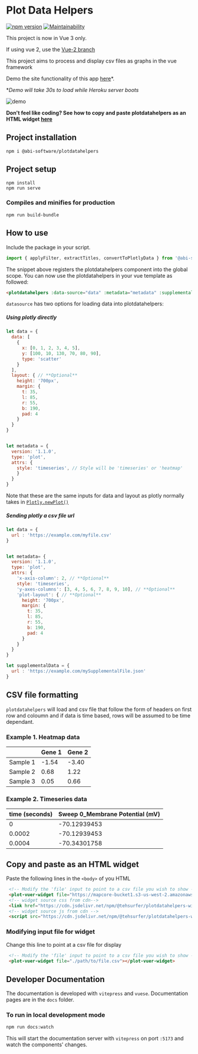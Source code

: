 # Plot Data Helpers

[![npm version](https://badge.fury.io/js/%40abi-software%2Fplotdatahelpers.svg)](https://badge.fury.io/js/%40abi-software%2Fplotdatahelpers)
[![Maintainability](https://api.codeclimate.com/v1/badges/8dd727f153711aaae6e1/maintainability)](https://codeclimate.com/github/Tehsurfer/plotdatahelpers/maintainability)

This project is now in Vue 3 only.

If using vue 2, use the [Vue-2 branch](https://github.com/ABI-Software/plotdatahelpers/tree/Vue-2)

This project aims to process and display csv files as graphs in the vue framework

Demo the site functionality of this app [here](https://plotdatahelpers-demo.herokuapp.com/)*.

*_Demo will take 30s to load while Heroku server boots_

![demo](https://user-images.githubusercontent.com/37255664/73617045-a3231e00-467f-11ea-90bd-b1074acd26b3.gif)

**Don't feel like coding? See how to copy and paste plotdatahelpers as an HTML widget [here](https://github.com/ABI-Software/plotdatahelpers/blob/master/README.md#copy-and-paste-as-an-html-widget)**

## Project installation
```
npm i @abi-software/plotdatahelpers
```


## Project setup
```
npm install
npm run serve
```

### Compiles and minifies for production
```
npm run build-bundle
```

## How to use
Include the package in your script.
```javascript
import { applyFilter, extractTitles, convertToPlotlyData } from '@abi-software/plotdatahelpers'
```

The snippet above registers the plotdatahelpers component into the global scope.
You can now use the plotdatahelpers in your vue template as followed:

```html
<plotdatahelpers :data-source="data" :metadata="metadata" :supplemental-data="supplementalData"></plotdatahelpers>
```

`datasource` has two options for loading data into plotdatahelpers:

##### Using plotly directly

```javascript
let data = {
  data: [
    {
      x: [0, 1, 2, 3, 4, 5],
      y: [100, 10, 130, 70, 80, 90],
      type: 'scatter'
    }
  ],
  layout: { // **Optional**
    height: '700px',
    margin: {
      t: 35,
      l: 85,
      r: 55,
      b: 190,
      pad: 4
    }
  }
}


let metadata = {
  version: '1.1.0',
  type: 'plot',
  attrs: {
    style: 'timeseries', // Style will be 'timeseries' or 'heatmap'
    }
  }
}

```
Note that these are the same inputs for data and layout as plotly normally takes in [`Plotly.newPlot()`](https://plotly.com/javascript/plotlyjs-function-reference/)

##### Sending plotly a csv file url

```javascript
let data = {
  url : 'https://example.com/myfile.csv'
}


let metadata= {
  version: '1.1.0',
  type: 'plot',
  attrs: {
    'x-axis-column': 2, // **Optional**
    style: 'timeseries',
    'y-axes-columns': [3, 4, 5, 6, 7, 8, 9, 10], // **Optional**
    'plot-layout': { // **Optional**
      height: '700px',
      margin: {
        t: 35,
        l: 85,
        r: 55,
        b: 190,
        pad: 4
      }
    }
  }
}

let supplementalData = {
  url : 'https://example.com/mySupplementalFile.json'
}
```

## CSV file formatting

`plotdatahelpers` will load and csv file that follow the form of headers on first row and coloumn and if data is time based, rows will be assumed to be time dependant.

### Example 1. Heatmap data

|               | Gene 1  | Gene 2 |
| :------------ |:--------|  ------|
| Sample 1      | -1.54 | -3.40 |
| Sample 2      | 0.68       |   1.22 |
| Sample 3      | 0.05      |    0.66 |


### Example 2. Timeseries data


| time (seconds)| Sweep 0_Membrane Potential (mV) |
| :------------ |:--------|
| 0     | -70.12939453 |
| 0.0002    | -70.12939453     |
| 0.0004      | -70.34301758      |


## Copy and paste as an HTML widget
Paste the following lines in the `<body>` of you HTML
```HTML
 <!-- Modify the 'file' input to point to a csv file you wish to show -->
 <plot-vuer-widget file="https://mapcore-bucket1.s3-us-west-2.amazonaws.com/ISAN/csv-data/use-case-4/RNA_Seq.csv"></plot-vuer-widget>
 <!-- widget source css from cdn-->
 <link href="https://cdn.jsdelivr.net/npm/@tehsurfer/plotdatahelpers-widget/dist/plotdatahelpers.css" rel="stylesheet">
 <!-- widget source js from cdn -->
 <script src="https://cdn.jsdelivr.net/npm/@tehsurfer/plotdatahelpers-widget/dist/plotdatahelpers.js"></script>
```
### Modifying input file for widget
Change this line to point at a csv file for display
```HTML
 <!-- Modify the 'file' input to point to a csv file you wish to show -->
 <plot-vuer-widget file="./path/to/file.csv"></plot-vuer-widget>
```

## Developer Documentation

The documentation is developed with `vitepress` and `vuese`. Documentation pages are in the `docs` folder.

### To run in local development mode
```bash
npm run docs:watch
```

This will start the documentation server with `vitepress` on port `:5173` and watch the components' changes.

